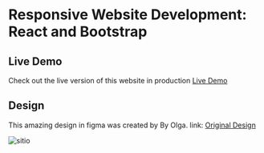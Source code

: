 
# Responsive Website Development: React and Bootstrap 


## Live Demo
Check out the live version of this website in production [Live Demo](https://pameschurrer.es/positivus/)


## Design
This amazing design in figma was created by By Olga. link: [Original Design](https://www.figma.com/community/file/1230604708032389430/Positivus-Landing-Page-Design)



![sitio](https://pameschurrer.es/positivus/web.png)
